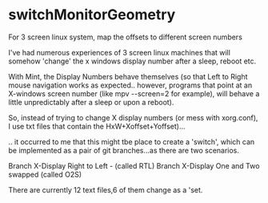 # switchMonitorGeometry
For 3 screen linux system, map the offsets to different screen numbers

I've had numerous experiences of 3 screen linux machines that will somehow 'change' the x windows display number after a sleep, reboot etc.

With Mint, the Display Numbers behave themselves (so that Left to Right mouse navigation works as expected.. however, programs that point at an X-windows screen number (like mpv --screen=2 for example), will behave a little unpredictably after a sleep or upon a reboot).

So, instead of trying to change X display numbers (or mess with xorg.conf), I use txt files that contain the HxW+Xoffset+Yoffset)...

.. it occurred to me that this might tbe place to create a 'switch', which can be implemented as a pair of git branches...as there are two scenarios.

Branch X-Display Right to Left - (called RTL)
Branch X-Display One and Two swapped (called O2S)

There are currently 12 text files,6 of them change as a 'set.
